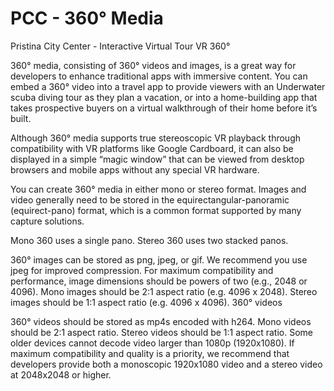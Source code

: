 # PCC - 360° Media  
Pristina City Center - Interactive Virtual Tour VR 360°


360° media, consisting of 360° videos and images, is a great way for developers to enhance traditional apps with immersive content. You can embed a 360° video into a travel app to provide viewers with an Underwater scuba diving tour as they plan a vacation, or into a home-building app that takes prospective buyers on a virtual walkthrough of their home before it’s built.

Although 360° media supports true stereoscopic VR playback through compatibility with VR platforms like Google Cardboard, it can also be displayed in a simple “magic window” that can be viewed from desktop browsers and mobile apps without any special VR hardware.

You can create 360° media in either mono or stereo format. Images and video generally need to be stored in the equirectangular-panoramic (equirect-pano) format, which is a common format supported by many capture solutions.

Mono 360 uses a single pano.	Stereo 360 uses two stacked panos.

360° images can be stored as png, jpeg, or gif. We recommend you use jpeg for improved compression.
For maximum compatibility and performance, image dimensions should be powers of two (e.g., 2048 or 4096).
Mono images should be 2:1 aspect ratio (e.g. 4096 x 2048).
Stereo images should be 1:1 aspect ratio (e.g. 4096 x 4096).
360° videos

360° videos should be stored as mp4s encoded with h264.
Mono videos should be 2:1 aspect ratio.
Stereo videos should be 1:1 aspect ratio.
Some older devices cannot decode video larger than 1080p (1920x1080). If maximum compatibility and quality is a priority, we recommend that developers provide both a monoscopic 1920x1080 video and a stereo video at 2048x2048 or higher.
